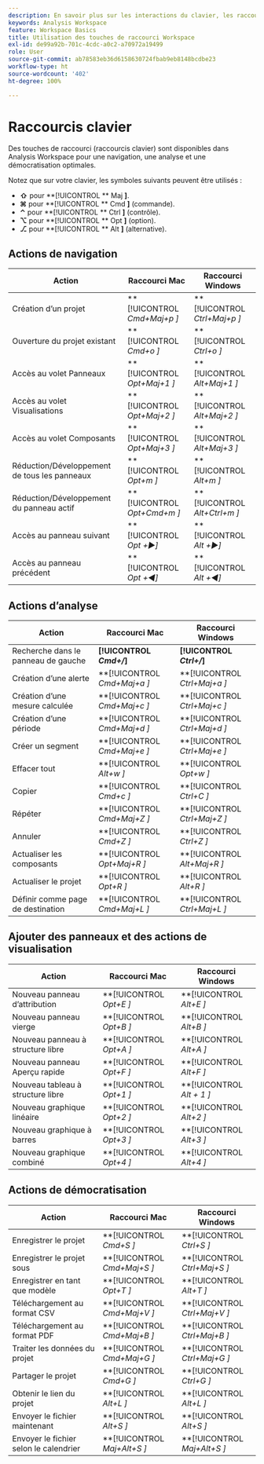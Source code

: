 ```yaml
---
description: En savoir plus sur les interactions du clavier, les raccourcis clavier et les comportements pointer-cliquer dans Analysis Workspace.
keywords: Analysis Workspace
feature: Workspace Basics
title: Utilisation des touches de raccourci Workspace
exl-id: de99a92b-701c-4cdc-a0c2-a70972a19499
role: User
source-git-commit: ab78583eb36d6158630724fbab9eb8148bcdbe23
workflow-type: ht
source-wordcount: '402'
ht-degree: 100%

---
```


# Raccourcis clavier

Des touches de raccourci (raccourcis clavier) sont disponibles dans Analysis Workspace pour une navigation, une analyse et une démocratisation optimales.

Notez que sur votre clavier, les symboles suivants peuvent être utilisés :

- **⇧** pour **[!UICONTROL ** Maj **]**.
- **⌘** pour **[!UICONTROL ** Cmd **]** (commande).
- **⌃** pour **[!UICONTROL ** Ctrl **]** (contrôle).
- **⌥** pour **[!UICONTROL ** Opt **]** (option).
- **⎇** pour **[!UICONTROL ** Alt **]** (alternative).

## Actions de navigation

| Action | Raccourci Mac | Raccourci Windows |
| --- | --- | --- | 
| Création d’un projet | **[!UICONTROL *Cmd+Maj+p *]** | **[!UICONTROL *Ctrl+Maj+p *]** |
| Ouverture du projet existant | **[!UICONTROL *Cmd+o *]** | **[!UICONTROL *Ctrl+o *]** |
| Accès au volet Panneaux | **[!UICONTROL *Opt+Maj+1 *]** | **[!UICONTROL *Alt+Maj+1 *]** |
| Accès au volet Visualisations | **[!UICONTROL *Opt+Maj+2 *]** | **[!UICONTROL *Alt+Maj+2 *]** |
| Accès au volet Composants | **[!UICONTROL *Opt+Maj+3 *]** | **[!UICONTROL *Alt+Maj+3 *]** |
| Réduction/Développement de tous les panneaux | **[!UICONTROL *Opt+m *]** | **[!UICONTROL *Alt+m *]** |
| Réduction/Développement du panneau actif | **[!UICONTROL *Opt+Cmd+m *]** | **[!UICONTROL *Alt+Ctrl+m *]** |
| Accès au panneau suivant | **[!UICONTROL *Opt *+▶︎]** | **[!UICONTROL *Alt *+▶︎]** |
| Accès au panneau précédent | **[!UICONTROL *Opt *+◀︎]** | **[!UICONTROL *Alt *+◀︎]** |

## Actions d’analyse

| Action | Raccourci Mac | Raccourci Windows |
| --- | --- | --- | 
| Recherche dans le panneau de gauche | **[!UICONTROL *Cmd+/*]** | **[!UICONTROL *Ctrl+/*]** |
| Création d’une alerte | **[!UICONTROL *Cmd+Maj+a *]** | **[!UICONTROL *Ctrl+Maj+a *]** |
| Création d’une mesure calculée | **[!UICONTROL *Cmd+Maj+c *]** | **[!UICONTROL *Ctrl+Maj+c *]** |
| Création d’une période | **[!UICONTROL *Cmd+Maj+d *]** | **[!UICONTROL *Ctrl+Maj+d *]** |
| Créer un segment | **[!UICONTROL *Cmd+Maj+e *]** | **[!UICONTROL *Ctrl+Maj+e *]** |
| Effacer tout | **[!UICONTROL *Alt+w *]** | **[!UICONTROL *Opt+w *]** |
| Copier | **[!UICONTROL *Cmd+c *]** | **[!UICONTROL *Ctrl+C *]** |
| Répéter | **[!UICONTROL *Cmd+Maj+Z *]** | **[!UICONTROL *Ctrl+Maj+Z *]** |
| Annuler | **[!UICONTROL *Cmd+Z *]** | **[!UICONTROL *Ctrl+Z *]** |
| Actualiser les composants | **[!UICONTROL *Opt+Maj+R *]** | **[!UICONTROL *Alt+Maj+R *]** |
| Actualiser le projet | **[!UICONTROL *Opt+R *]** | **[!UICONTROL *Alt+R *]** |
| Définir comme page de destination | **[!UICONTROL *Cmd+Maj+L *]** | **[!UICONTROL *Ctrl+Maj+L *]** |

## Ajouter des panneaux et des actions de visualisation

| Action | Raccourci Mac | Raccourci Windows |
| --- | --- | --- | 
| Nouveau panneau d’attribution | **[!UICONTROL *Opt+E *]** | **[!UICONTROL *Alt+E *]** |
| Nouveau panneau vierge | **[!UICONTROL *Opt+B *]** | **[!UICONTROL *Alt+B *]** |
| Nouveau panneau à structure libre | **[!UICONTROL *Opt+A *]** | **[!UICONTROL *Alt+A *]** |
| Nouveau panneau Aperçu rapide | **[!UICONTROL *Opt+F *]** | **[!UICONTROL *Alt+F *]** |
| Nouveau tableau à structure libre | **[!UICONTROL *Opt+1 *]** | **[!UICONTROL *Alt + 1 *]** |
| Nouveau graphique linéaire | **[!UICONTROL *Opt+2 *]** | **[!UICONTROL *Alt+2 *]** |
| Nouveau graphique à barres | **[!UICONTROL *Opt+3 *]** | **[!UICONTROL *Alt+3 *]** |
| Nouveau graphique combiné | **[!UICONTROL *Opt+4 *]** | **[!UICONTROL *Alt+4 *]** |

## Actions de démocratisation

| Action | Raccourci Mac | Raccourci Windows |
| --- | --- | --- | 
| Enregistrer le projet | **[!UICONTROL *Cmd+S *]** | **[!UICONTROL *Ctrl+S *]** |
| Enregistrer le projet sous | **[!UICONTROL *Cmd+Maj+S *]** | **[!UICONTROL *Ctrl+Maj+S *]** |
| Enregistrer en tant que modèle | **[!UICONTROL *Opt+T *]** | **[!UICONTROL *Alt+T *]** |
| Téléchargement au format CSV | **[!UICONTROL *Cmd+Maj+V *]** | **[!UICONTROL *Ctrl+Maj+V *]** |
| Téléchargement au format PDF | **[!UICONTROL *Cmd+Maj+B *]** | **[!UICONTROL *Ctrl+Maj+B *]** |
| Traiter les données du projet | **[!UICONTROL *Cmd+Maj+G *]** | **[!UICONTROL *Ctrl+Maj+G *]** |
| Partager le projet | **[!UICONTROL *Cmd+G *]** | **[!UICONTROL *Ctrl+G *]** |
| Obtenir le lien du projet | **[!UICONTROL *Alt+L *]** | **[!UICONTROL *Alt+L *]** |
| Envoyer le fichier maintenant | **[!UICONTROL *Alt+S *]** | **[!UICONTROL *Alt+S *]** |
| Envoyer le fichier selon le calendrier | **[!UICONTROL *Maj+Alt+S *]** | **[!UICONTROL *Maj+Alt+S *]** |
